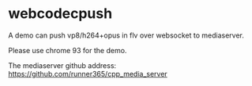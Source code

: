 # webcodecpush

A demo can push vp8/h264+opus in flv over websocket to mediaserver.

Please use chrome 93 for the demo.

The mediaserver github address: https://github.com/runner365/cpp_media_server

